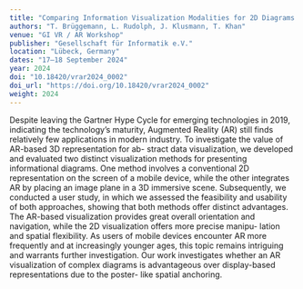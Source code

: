 ```yaml
---
title: "Comparing Information Visualization Modalities for 2D Diagrams on Handheld Devices for Industrial Augmented Reality Applications"
authors: "T. Brüggemann, L. Rudolph, J. Klusmann, T. Khan"
venue: "GI VR / AR Workshop"
publisher: "Gesellschaft für Informatik e.V."
location: "Lübeck, Germany"
dates: "17–18 September 2024"
year: 2024
doi: "10.18420/vrar2024_0002"
doi_url: "https://doi.org/10.18420/vrar2024_0002"
weight: 2024
---
```


Despite leaving the Gartner Hype Cycle for emerging technologies in 2019, indicating the technology’s maturity, Augmented Reality (AR) still finds relatively few applications in modern industry. To investigate the value of AR-based 3D representation for ab- stract data visualization, we developed and evaluated two distinct visualization methods for presenting informational diagrams. One method involves a conventional 2D representation on the screen of a mobile device, while the other integrates AR by placing an image plane in a 3D immersive scene. Subsequently, we conducted a user study, in which we assessed the feasibility and usability of both approaches, showing that both methods offer distinct advantages. The AR-based visualization provides great overall orientation and navigation, while the 2D visualization offers more precise manipu- lation and spatial flexibility. As users of mobile devices encounter AR more frequently and at increasingly younger ages, this topic remains intriguing and warrants further investigation. Our work investigates whether an AR visualization of complex diagrams is advantageous over display-based representations due to the poster- like spatial anchoring.